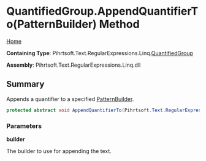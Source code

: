 # QuantifiedGroup\.AppendQuantifierTo\(PatternBuilder\) Method

[Home](../../../../../../README.md)

**Containing Type**: Pihrtsoft\.Text\.RegularExpressions\.Linq\.[QuantifiedGroup](../README.md)

**Assembly**: Pihrtsoft\.Text\.RegularExpressions\.Linq\.dll

## Summary

Appends a quantifier to a specified [PatternBuilder](../../PatternBuilder/README.md)\.

```csharp
protected abstract void AppendQuantifierTo(Pihrtsoft.Text.RegularExpressions.Linq.PatternBuilder builder)
```

### Parameters

**builder**

The builder to use for appending the text\.